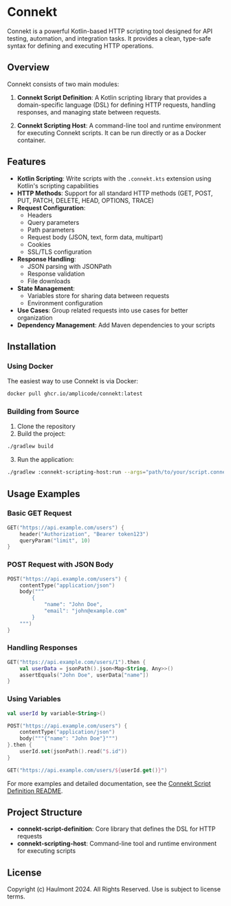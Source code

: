 # Connekt

Connekt is a powerful Kotlin-based HTTP scripting tool designed for API testing, automation, and integration tasks. It provides a clean, type-safe syntax for defining and executing HTTP operations.

## Overview

Connekt consists of two main modules:

1. **Connekt Script Definition**: A Kotlin scripting library that provides a domain-specific language (DSL) for defining HTTP requests, handling responses, and managing state between requests.

2. **Connekt Scripting Host**: A command-line tool and runtime environment for executing Connekt scripts. It can be run directly or as a Docker container.

## Features

- **Kotlin Scripting**: Write scripts with the `.connekt.kts` extension using Kotlin's scripting capabilities
- **HTTP Methods**: Support for all standard HTTP methods (GET, POST, PUT, PATCH, DELETE, HEAD, OPTIONS, TRACE)
- **Request Configuration**: 
  - Headers
  - Query parameters
  - Path parameters
  - Request body (JSON, text, form data, multipart)
  - Cookies
  - SSL/TLS configuration
- **Response Handling**: 
  - JSON parsing with JSONPath
  - Response validation
  - File downloads
- **State Management**:
  - Variables store for sharing data between requests
  - Environment configuration
- **Use Cases**: Group related requests into use cases for better organization
- **Dependency Management**: Add Maven dependencies to your scripts

## Installation

### Using Docker

The easiest way to use Connekt is via Docker:

```bash
docker pull ghcr.io/amplicode/connekt:latest
```

### Building from Source

1. Clone the repository
2. Build the project:

```bash
./gradlew build
```

3. Run the application:

```bash
./gradlew :connekt-scripting-host:run --args="path/to/your/script.connekt.kts"
```

## Usage Examples

### Basic GET Request

```kotlin
GET("https://api.example.com/users") {
    header("Authorization", "Bearer token123")
    queryParam("limit", 10)
}
```

### POST Request with JSON Body

```kotlin
POST("https://api.example.com/users") {
    contentType("application/json")
    body("""
        {
            "name": "John Doe",
            "email": "john@example.com"
        }
    """)
}
```

### Handling Responses

```kotlin
GET("https://api.example.com/users/1").then {
    val userData = jsonPath().json<Map<String, Any>>()
    assertEquals("John Doe", userData["name"])
}
```

### Using Variables

```kotlin
val userId by variable<String>()

POST("https://api.example.com/users") {
    contentType("application/json")
    body("""{"name": "John Doe"}""")
}.then {
    userId.set(jsonPath().read("$.id"))
}

GET("https://api.example.com/users/${userId.get()}")
```

For more examples and detailed documentation, see the [Connekt Script Definition README](connekt-script-definition/README.md).

## Project Structure

- **connekt-script-definition**: Core library that defines the DSL for HTTP requests
- **connekt-scripting-host**: Command-line tool and runtime environment for executing scripts

## License

Copyright (c) Haulmont 2024. All Rights Reserved.
Use is subject to license terms.